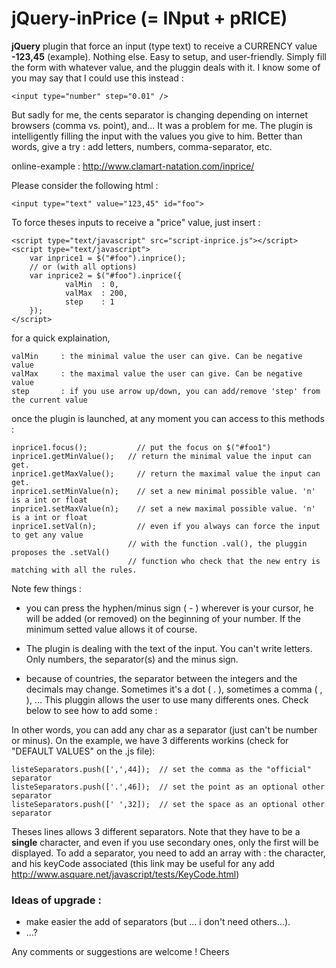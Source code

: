 # jQuery-inPrice (= INput + pRICE)

**jQuery** plugin that force an input (type text) to receive a CURRENCY value **-123,45** (example). Nothing else. Easy to setup, and user-friendly. Simply fill the form with whatever value, and the pluggin deals with it. I know some of you may say that I could use this instead :

    <input type="number" step="0.01" /> 

But sadly for me, the cents separator is changing depending on internet browsers (comma vs. point), and... It was a problem for me.
The plugin is intelligently filling the input with the values you give to him. Better than words, give a try : add letters, numbers, comma-separator, etc.

online-example : http://www.clamart-natation.com/inprice/


Please consider the following html :

    <input type="text" value="123,45" id="foo">

To force theses inputs to receive a "price" value, just insert :

    <script type="text/javascript" src="script-inprice.js"></script>
    <script type="text/javascript">
        var inprice1 = $("#foo").inprice();
        // or (with all options)
        var inprice2 = $("#foo").inprice({
                valMin	: 0,
                valMax	: 200,
                step    : 1
        });
    </script>
for a quick explaination,

    valMin     : the minimal value the user can give. Can be negative value
    valMax     : the maximal value the user can give. Can be negative value
    step       : if you use arrow up/down, you can add/remove 'step' from the current value

once the plugin is launched, at any moment you can access to this methods :

    inprice1.focus();	        // put the focus on $("#foo1")
    inprice1.getMinValue();	  // return the minimal value the input can get.
    inprice1.getMaxValue(); 	// return the maximal value the input can get.
    inprice1.setMinValue(n);	// set a new minimal possible value. 'n' is a int or float
    inprice1.setMaxValue(n);	// set a new maximal possible value. 'n' is a int or float
    inprice1.setVal(n);     	// even if you always can force the input to get any value
                              // with the function .val(), the pluggin proposes the .setVal()
                              // function who check that the new entry is matching with all the rules.

Note few things :

 - you can press the hyphen/minus sign ( - ) wherever is your cursor, he will be added (or removed) on the beginning of your number. If the minimum setted value allows it of course.

 - The plugin is dealing with the text of the input. You can't write letters. Only numbers, the separator(s) and the minus sign.

 - because of countries, the separator between the integers and the decimals may change. Sometimes it's a dot ( . ), sometimes a comma ( , ), ... This pluggin allows the user to use many differents ones. Check below to see how to add some :

In other words, you can add any char as a separator (just can't be number or minus). On the example, we have 3 differents workins (check for "DEFAULT VALUES" on the .js file):

    listeSeparators.push([',',44]);  // set the comma as the "official" separator
    listeSeparators.push(['.',46]);  // set the point as an optional other separator
    listeSeparators.push([' ',32]);  // set the space as an optional other separator

Theses lines allows 3 different separators. Note that they have to be a **single** character, and even if you use secondary ones, only the first will be displayed. To add a separator, you need to add an array with : the character, and his keyCode associated (this link may be useful for any add http://www.asquare.net/javascript/tests/KeyCode.html)


### Ideas of upgrade :

 - make easier the add of separators (but ... i don't need others...).
 - ...?

Any comments or suggestions are welcome !
Cheers
